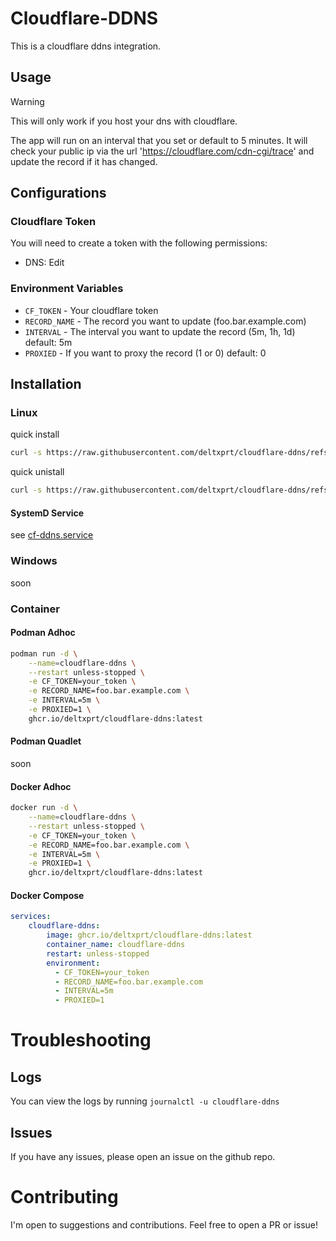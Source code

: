 # Cloudflare-DDNS
This is a cloudflare ddns integration.

## Usage

> [!WARNING]
> This will only work if you host your dns with cloudflare.

The app will run on an interval that you set or default to 5 minutes. 
It will check your public ip via the url 'https://cloudflare.com/cdn-cgi/trace' and update the record if it has changed.

## Configurations

### Cloudflare Token
You will need to create a token with the following permissions:
- DNS: Edit

### Environment Variables
- `CF_TOKEN` - Your cloudflare token
- `RECORD_NAME` - The record you want to update (foo.bar.example.com)
- `INTERVAL` - The interval you want to update the record (5m, 1h, 1d) default: 5m
- `PROXIED` - If you want to proxy the record (1 or 0) default: 0

## Installation

### Linux
quick install
```bash
curl -s https://raw.githubusercontent.com/deltxprt/cloudflare-ddns/refs/heads/master/install.sh | bash
```
quick unistall
```bash
curl -s https://raw.githubusercontent.com/deltxprt/cloudflare-ddns/refs/heads/master/uninstall.sh | bash
```
#### SystemD Service
see [cf-ddns.service](cf-ddns.service)

### Windows

soon

### Container

#### Podman Adhoc
```bash
podman run -d \
    --name=cloudflare-ddns \
    --restart unless-stopped \
    -e CF_TOKEN=your_token \
    -e RECORD_NAME=foo.bar.example.com \
    -e INTERVAL=5m \
    -e PROXIED=1 \
    ghcr.io/deltxprt/cloudflare-ddns:latest
```

#### Podman Quadlet

soon

#### Docker Adhoc
```bash
docker run -d \
    --name=cloudflare-ddns \
    --restart unless-stopped \
    -e CF_TOKEN=your_token \
    -e RECORD_NAME=foo.bar.example.com \
    -e INTERVAL=5m \
    -e PROXIED=1 \
    ghcr.io/deltxprt/cloudflare-ddns:latest
```

#### Docker Compose
```yaml
services:
    cloudflare-ddns:
        image: ghcr.io/deltxprt/cloudflare-ddns:latest
        container_name: cloudflare-ddns
        restart: unless-stopped
        environment:
          - CF_TOKEN=your_token
          - RECORD_NAME=foo.bar.example.com
          - INTERVAL=5m
          - PROXIED=1
```

# Troubleshooting

## Logs
You can view the logs by running `journalctl -u cloudflare-ddns`

## Issues
If you have any issues, please open an issue on the github repo.

# Contributing
I'm open to suggestions and contributions. Feel free to open a PR or issue! 
